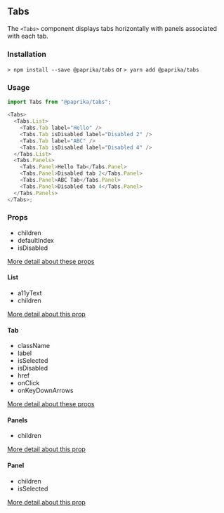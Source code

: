 ## Tabs

The `<Tabs>` component displays tabs horizontally with panels associated with each tab.

### Installation

`> npm install --save @paprika/tabs`
or
`> yarn add @paprika/tabs`

### Usage

```js
import Tabs from "@paprika/tabs";

<Tabs>
  <Tabs.List>
    <Tabs.Tab label="Hello" />
    <Tabs.Tab isDisabled label="Disabled 2" />
    <Tabs.Tab label="ABC" />
    <Tabs.Tab isDisabled label="Disabled 4" />
  </Tabs.List>
  <Tabs.Panels>
    <Tabs.Panel>Hello Tab</Tabs.Panel>
    <Tabs.Panel>Disabled tab 2</Tabs.Panel>
    <Tabs.Panel>ABC Tab</Tabs.Panel>
    <Tabs.Panel>Disabled tab 4</Tabs.Panel>
  </Tabs.Panels>
</Tabs>;
```

### Props

- children
- defaultIndex
- isDisabled

[More detail about these props](https://github.com/acl-services/paprika/blob/master/packages/Tabs/src/Tabs.js)

#### List

- a11yText
- children

[More detail about this prop](https://github.com/acl-services/paprika/blob/master/packages/Tabs/src/components/List/List.js)

#### Tab

- className
- label
- isSelected
- isDisabled
- href
- onClick
- onKeyDownArrows

[More detail about these props](https://github.com/acl-services/paprika/blob/master/packages/Tabs/src/components/Tab/Tab.js)

#### Panels

- children

[More detail about this prop](https://github.com/acl-services/paprika/blob/master/packages/Tabs/src/components/Panels/Panels.js)

#### Panel

- children
- isSelected

[More detail about this prop](https://github.com/acl-services/paprika/blob/master/packages/Tabs/src/components/Panel/Panel.js)
